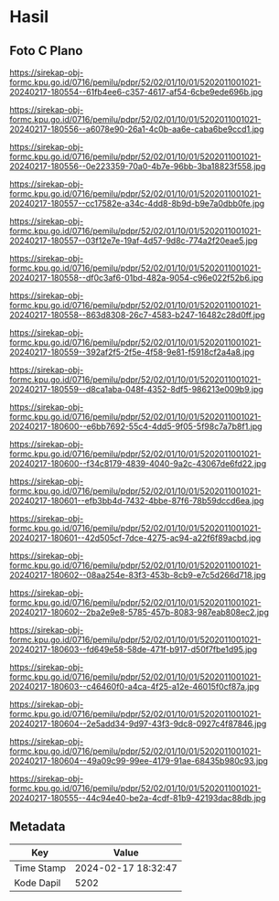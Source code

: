 # Hasil

## Foto C Plano

https://sirekap-obj-formc.kpu.go.id/0716/pemilu/pdpr/52/02/01/10/01/5202011001021-20240217-180554--61fb4ee6-c357-4617-af54-6cbe9ede696b.jpg

https://sirekap-obj-formc.kpu.go.id/0716/pemilu/pdpr/52/02/01/10/01/5202011001021-20240217-180556--a6078e90-26a1-4c0b-aa6e-caba6be9ccd1.jpg

https://sirekap-obj-formc.kpu.go.id/0716/pemilu/pdpr/52/02/01/10/01/5202011001021-20240217-180556--0e223359-70a0-4b7e-96bb-3ba18823f558.jpg

https://sirekap-obj-formc.kpu.go.id/0716/pemilu/pdpr/52/02/01/10/01/5202011001021-20240217-180557--cc17582e-a34c-4dd8-8b9d-b9e7a0dbb0fe.jpg

https://sirekap-obj-formc.kpu.go.id/0716/pemilu/pdpr/52/02/01/10/01/5202011001021-20240217-180557--03f12e7e-19af-4d57-9d8c-774a2f20eae5.jpg

https://sirekap-obj-formc.kpu.go.id/0716/pemilu/pdpr/52/02/01/10/01/5202011001021-20240217-180558--df0c3af6-01bd-482a-9054-c96e022f52b6.jpg

https://sirekap-obj-formc.kpu.go.id/0716/pemilu/pdpr/52/02/01/10/01/5202011001021-20240217-180558--863d8308-26c7-4583-b247-16482c28d0ff.jpg

https://sirekap-obj-formc.kpu.go.id/0716/pemilu/pdpr/52/02/01/10/01/5202011001021-20240217-180559--392af2f5-2f5e-4f58-9e81-f5918cf2a4a8.jpg

https://sirekap-obj-formc.kpu.go.id/0716/pemilu/pdpr/52/02/01/10/01/5202011001021-20240217-180559--d8ca1aba-048f-4352-8df5-986213e009b9.jpg

https://sirekap-obj-formc.kpu.go.id/0716/pemilu/pdpr/52/02/01/10/01/5202011001021-20240217-180600--e6bb7692-55c4-4dd5-9f05-5f98c7a7b8f1.jpg

https://sirekap-obj-formc.kpu.go.id/0716/pemilu/pdpr/52/02/01/10/01/5202011001021-20240217-180600--f34c8179-4839-4040-9a2c-43067de6fd22.jpg

https://sirekap-obj-formc.kpu.go.id/0716/pemilu/pdpr/52/02/01/10/01/5202011001021-20240217-180601--efb3bb4d-7432-4bbe-87f6-78b59dccd6ea.jpg

https://sirekap-obj-formc.kpu.go.id/0716/pemilu/pdpr/52/02/01/10/01/5202011001021-20240217-180601--42d505cf-7dce-4275-ac94-a22f6f89acbd.jpg

https://sirekap-obj-formc.kpu.go.id/0716/pemilu/pdpr/52/02/01/10/01/5202011001021-20240217-180602--08aa254e-83f3-453b-8cb9-e7c5d266d718.jpg

https://sirekap-obj-formc.kpu.go.id/0716/pemilu/pdpr/52/02/01/10/01/5202011001021-20240217-180602--2ba2e9e8-5785-457b-8083-987eab808ec2.jpg

https://sirekap-obj-formc.kpu.go.id/0716/pemilu/pdpr/52/02/01/10/01/5202011001021-20240217-180603--fd649e58-58de-471f-b917-d50f7fbe1d95.jpg

https://sirekap-obj-formc.kpu.go.id/0716/pemilu/pdpr/52/02/01/10/01/5202011001021-20240217-180603--c46460f0-a4ca-4f25-a12e-46015f0cf87a.jpg

https://sirekap-obj-formc.kpu.go.id/0716/pemilu/pdpr/52/02/01/10/01/5202011001021-20240217-180604--2e5add34-9d97-43f3-9dc8-0927c4f87846.jpg

https://sirekap-obj-formc.kpu.go.id/0716/pemilu/pdpr/52/02/01/10/01/5202011001021-20240217-180604--49a09c99-99ee-4179-91ae-68435b980c93.jpg

https://sirekap-obj-formc.kpu.go.id/0716/pemilu/pdpr/52/02/01/10/01/5202011001021-20240217-180555--44c94e40-be2a-4cdf-81b9-42193dac88db.jpg


## Metadata

| Key        | Value               |
| ---------- | ------------------- |
| Time Stamp | 2024-02-17 18:32:47 |
| Kode Dapil | 5202                |



